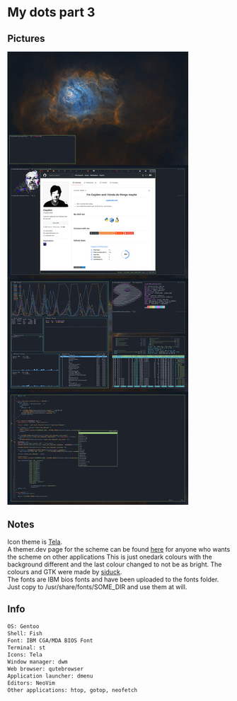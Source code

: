 # My dots part 3

## Pictures
![alt text](https://github.com/CaydendW/dots4/blob/master/pictures/fullrice.png?raw=true)

## Notes
Icon theme is [Tela](https://github.com/vinceliuice/Tela-icon-theme).  
A themer.dev page for the scheme can be found [here](https://themer.dev/?colors.dark.accent0=%23e06c75&colors.dark.accent1=%23d19a66&colors.dark.accent2=%23e5c07b&colors.dark.accent3=%2398c379&colors.dark.accent4=%2356b6c2&colors.dark.accent5=%2361afef&colors.dark.accent6=%23c678dd&colors.dark.accent7=%23e06c75&colors.dark.shade0=%231e222a&colors.dark.shade1=%23393e48&colors.dark.shade2=%234b515c&colors.dark.shade3=%235c6370&colors.dark.shade4=%23636d83&colors.dark.shade5=%23828997&colors.dark.shade6=%23979eab&colors.dark.shade7=%23abb2bf&colors.light.accent0=%23e45649&colors.light.accent1=%23986801&colors.light.accent2=%23c18401&colors.light.accent3=%2350a14f&colors.light.accent4=%230184bc&colors.light.accent5=%234078f2&colors.light.accent6=%23a626a4&colors.light.accent7=%23ca1243&colors.light.shade0=%23fafafa&colors.light.shade1=%23CDCED1&colors.light.shade2=%23a0a1a7&colors.light.shade3=%239d9d9f&colors.light.shade4=%2383858B&colors.light.shade5=%23696c77&colors.light.shade6=%2351535D&colors.light.shade7=%23383a42&activeColorSet=dark&calculateIntermediaryShades.dark=false&calculateIntermediaryShades.light=false) for anyone who wants the scheme on other applications
This is just onedark colours with the background different and the last colour changed to not be as bright. The colours and GTK were made by [siduck](https://github.com/siduck76).  
The fonts are IBM bios fonts and have been uploaded to the fonts folder. Just copy to /usr/share/fonts/SOME\_DIR and use them at will.

## Info
```
OS: Gentoo
Shell: Fish
Font: IBM CGA/MDA BIOS Font
Terminal: st
Icons: Tela
Window manager: dwm
Web browser: qutebrowser
Application launcher: dmenu
Editors: NeoVim
Other applications: htop, gotop, neofetch
```
